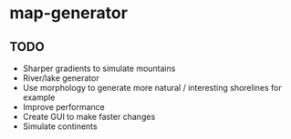 # map-generator

## TODO
* Sharper gradients to simulate mountains
* River/lake generator
* Use morphology to generate more natural / interesting shorelines for example
* Improve performance
* Create GUI to make faster changes
* Simulate continents